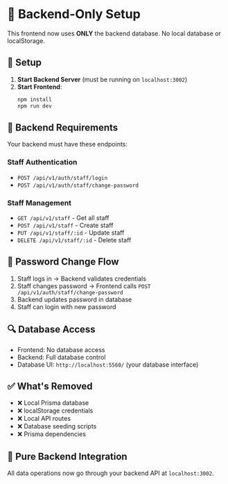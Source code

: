 # 🔗 Backend-Only Setup

This frontend now uses **ONLY** the backend database. No local database or localStorage.

## 🚀 Setup

1. **Start Backend Server** (must be running on `localhost:3002`)
2. **Start Frontend**:
   ```bash
   npm install
   npm run dev
   ```

## 🔧 Backend Requirements

Your backend must have these endpoints:

### Staff Authentication
- `POST /api/v1/auth/staff/login`
- `POST /api/v1/auth/staff/change-password`

### Staff Management  
- `GET /api/v1/staff` - Get all staff
- `POST /api/v1/staff` - Create staff
- `PUT /api/v1/staff/:id` - Update staff
- `DELETE /api/v1/staff/:id` - Delete staff

## 🎯 Password Change Flow

1. Staff logs in → Backend validates credentials
2. Staff changes password → Frontend calls `POST /api/v1/auth/staff/change-password`
3. Backend updates password in database
4. Staff can login with new password

## 🔍 Database Access

- Frontend: No database access
- Backend: Full database control
- Database UI: `http://localhost:5560/` (your database interface)

## ✅ What's Removed

- ❌ Local Prisma database
- ❌ localStorage credentials  
- ❌ Local API routes
- ❌ Database seeding scripts
- ❌ Prisma dependencies

## 🎉 Pure Backend Integration

All data operations now go through your backend API at `localhost:3002`.